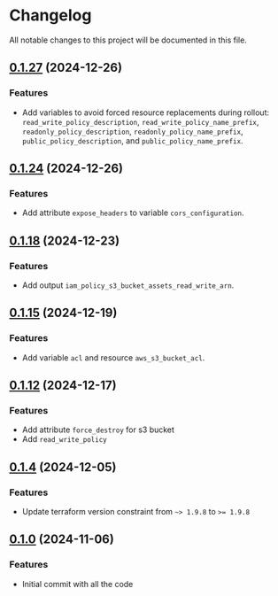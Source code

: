 # Changelog

All notable changes to this project will be documented in this file.

## [0.1.27]() (2024-12-26)
### Features
* Add variables to avoid forced resource replacements during rollout: `read_write_policy_description`, `read_write_policy_name_prefix`, `readonly_policy_description`, `readonly_policy_name_prefix`, `public_policy_description`, and `public_policy_name_prefix`.

## [0.1.24]() (2024-12-26)
### Features
* Add attribute `expose_headers` to variable `cors_configuration`.

## [0.1.18]() (2024-12-23)
### Features
* Add output `iam_policy_s3_bucket_assets_read_write_arn`.

## [0.1.15]() (2024-12-19)
### Features
* Add variable `acl` and resource `aws_s3_bucket_acl`.

## [0.1.12]() (2024-12-17)
### Features
* Add attribute `force_destroy` for s3 bucket 
* Add `read_write_policy`

## [0.1.4]() (2024-12-05)
### Features
* Update terraform version constraint from `~> 1.9.8` to `>= 1.9.8` 

## [0.1.0]() (2024-11-06)
### Features
* Initial commit with all the code

